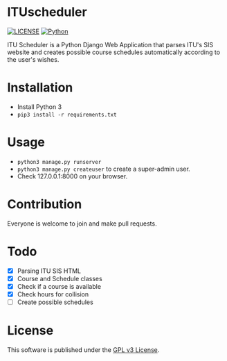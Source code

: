 # ITUscheduler
[![LICENSE](https://img.shields.io/badge/license-GPLv3-blue.svg)](LICENSE) [![Python](https://img.shields.io/badge/language-python3-blue.svg)](#)

ITU Scheduler is a Python Django Web Application that parses ITU's SIS website and creates possible course schedules automatically according to the user's wishes.

# Installation
- Install Python 3
- `pip3 install -r requirements.txt`

# Usage
- `python3 manage.py runserver`
- `python3 manage.py createuser` to create a super-admin user.
- Check 127.0.0.1:8000 on your browser.

# Contribution
Everyone is welcome to join and make pull requests.

# Todo
- [x] Parsing ITU SIS HTML
- [x] Course and Schedule classes
- [x] Check if a course is available
- [x] Check hours for collision
- [ ] Create possible schedules

# License
This software is published under the [GPL v3 License](LICENSE).
